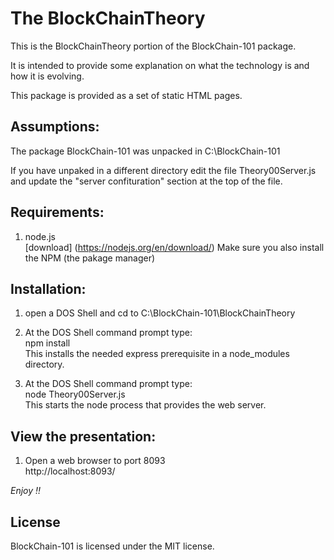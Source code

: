 
The BlockChainTheory
======================
This is the BlockChainTheory portion of the BlockChain-101 package.
	
It is intended to provide some explanation on what the technology is
and how it is evolving. 

This package is provided as a set of static HTML pages.  

Assumptions:
------------
The package BlockChain-101 was unpacked in C:\BlockChain-101
	
If you have unpaked in a different directory edit the file
Theory00Server.js
and update the "server confituration" section at the top of the file. 

Requirements:
-------------
 
1. node.js    
[download] (https://nodejs.org/en/download/)
Make sure you also install the NPM (the pakage manager)
			
			
Installation:
-------------
 
1. open a DOS Shell and cd to C:\BlockChain-101\BlockChainTheory
 
2. At the DOS Shell command prompt type:  
	npm install   
	This installs the needed express prerequisite in a node_modules directory.  

3. At the DOS Shell command prompt type:  
	node Theory00Server.js  
	This starts the node process that provides the web server.  

View the presentation:
----------------------
 
1. Open a web browser to port 8093  
	http://localhost:8093/	
	
*Enjoy !!*   

 
License
-------
BlockChain-101 is licensed under the MIT license.